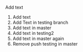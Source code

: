 Add text
1. Add text
2. Add Text in testing branch
3. Add text in master
4. Add text in testing2
5. Add text in master again
6. Remove push testing in master
